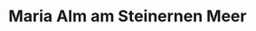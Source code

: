---
title: Maria Alm am Steinernen Meer
url: /maria-alm-am-steinernen-meer/
latitude: 47.408
longitude: 12.907
---